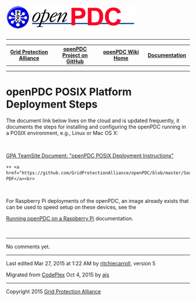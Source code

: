 

<html lang="en" xmlns="http://www.w3.org/1999/xhtml">

<head>

<meta charset="utf-8" />

<title>Running openPDC on Linux and Mac</title>



<!--HtmlToGmd.Head-->



<!--/HtmlToGmd.Head-->

</head>

<body>

<h1><a href="https://github.com/GridProtectionAlliance/openPDC/tree/master/Source/Documentation/wiki/openPDC_Home.md"><img src="https://github.com/GridProtectionAlliance/openPDC/blob/master/Source/Documentation/wiki/openPDC_Logo.png" alt="The Open Source Phasor Data Concentrator" /></a></h1>

<hr />

<!--HtmlToGmd.Body-->

<div id="NavigationMenu">

<table style="width: 100%; border-collapse: collapse; border: 0px solid gray;">

<tr>

<td style="width: 25%; text-align:center;"><b><a href="http://www.gridprotectionalliance.org">Grid Protection Alliance</a></b></td>

<td style="width: 25%; text-align:center;"><b><a href="https://github.com/GridProtectionAlliance/openPDC">openPDC Project on GitHub</a></b></td>

<td style="width: 25%; text-align:center;"><b><a href="https://github.com/GridProtectionAlliance/openPDC/tree/master/Documentation/wiki/openPDC_Home.md">openPDC Wiki Home</a></b></td>

<td style="width: 25%; text-align:center;"><b><a href="https://github.com/GridProtectionAlliance/openPDC/tree/master/Documentation/wiki/openPDC_Documentation_Home.md">Documentation</a></b></td>

</tr>

</table>

</div>

<hr />

<!--/HtmlToGmd.Body-->



<div class="WikiContent">

<div class="wikidoc">

<h1>openPDC POSIX Platform Deployment Steps</h1>

The document link below lives on the cloud and is updated frequently, it documents the steps for installing and configuring the openPDC running in a POSIX environment, e.g., Linux or Mac OS X:<br>

<br>

<a href="https://gpags.sharepoint.com/TeamSite/_layouts/15/WopiFrame.aspx?guestaccesstoken=ADyQzHPxsfTh9qs4glPelL78SoBA1pTJV1%2fWy6b0ct4%3d&docid=08819043371f24a089e4924e86525dd69&action=view">GPA TeamSite Document: &quot;openPDC POSIX Deployment Instructions&quot;</a> 

    ++ <a href="https://github.com/GridProtectionAlliance/openPDC/blob/master/Source/Documentation/wiki/Running_openPDC_on_Linux_and_Mac.files/Deploying_the_openPDC_on_POSIX_Platforms.pdf">Archived PDF</a><br>

<br>

For Raspberry Pi deployments of the openPDC, an image already exists that can be used to speed setup on these devices, see the

<a href="https://github.com/GridProtectionAlliance/openPDC/tree/master/Source/Documentation/wiki/Running_openPDC_on_a_Raspberry_Pi.md">

Running openPDC on a Raspberry Pi</a> documentation.<br>

<br>

</div>

</div>

<hr />

<div class="WikiComments">

<div id="wikiCommentsEmpty">No comments yet.<br></div>

</div>

<div id="footer">

<hr />

Last edited <span class="smartDate" title="3/27/2015 1:22:13 AM" LocalTimeTicks="1427444533">Mar 27, 2015 at 1:22 AM</span> by <a id="wikiEditByLink" href="https://github.com/GridProtectionAlliance/openPDC/tree/master/Source/Documentation/wiki/Contributors/ritchiecarroll.md">ritchiecarroll</a>, version 5<br />

Migrated from <a href="https://openpdc.codeplex.com/wikipage?title=Running%20openPDC%20on%20Linux%20and%20Mac">CodePlex</a> Oct 4, 2015 by <a href="https://github.com/GridProtectionAlliance/openPDC/tree/master/Source/Documentation/wiki/Contributors/ajstadlin.md">ajs</a>

</div>



<!--HtmlToGmd.Foot-->

<div id="copyright">

<hr />

Copyright 2015 <a href="http://www.gridprotectionoalliance.org">Grid Protection Alliance</a>

</div>

<!--/HtmlToGmd.Foot-->

</body>

</html>


